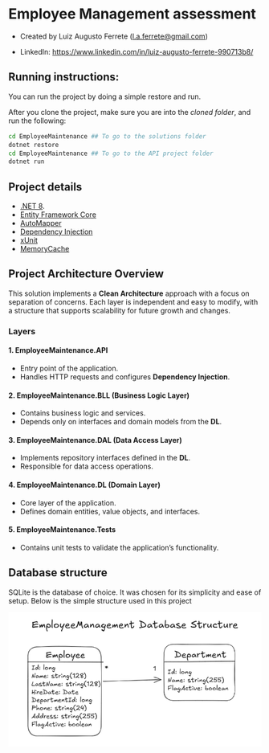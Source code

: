 # Employee Management assessment

- Created by Luiz Augusto Ferrete (l.a.ferrete@gmail.com)

- LinkedIn: https://www.linkedin.com/in/luiz-augusto-ferrete-990713b8/

## Running instructions:
You can run the project by doing a simple restore and run.

After you clone the project, make sure you are into the *cloned folder*, and run the following:

```bash
cd EmployeeMaintenance ## To go to the solutions folder
dotnet restore
cd EmployeeMaintenance ## To go to the API project folder
dotnet run
```

## Project details

   - [.NET 8](https://dotnet.microsoft.com/pt-br/download/dotnet/8.0).
   - [Entity Framework Core](https://learn.microsoft.com/en-us/ef/core/)
   - [AutoMapper](https://automapper.org/)
   - [Dependency Injection](https://learn.microsoft.com/en-us/dotnet/core/extensions/dependency-injection)
   - [xUnit](https://xunit.net/)
   - [MemoryCache](https://learn.microsoft.com/en-us/dotnet/api/microsoft.extensions.caching.memory.memorycache?view=net-9.0-pp)

## Project Architecture Overview

This solution implements a **Clean Architecture** approach with a focus on separation of concerns. Each layer is independent and easy to modify, with a structure that supports scalability for future growth and changes.

### Layers

#### 1. **EmployeeMaintenance.API**
   - Entry point of the application.
   - Handles HTTP requests and configures **Dependency Injection**.

#### 2. **EmployeeMaintenance.BLL (Business Logic Layer)**
   - Contains business logic and services.
   - Depends only on interfaces and domain models from the **DL**.

#### 3. **EmployeeMaintenance.DAL (Data Access Layer)**
   - Implements repository interfaces defined in the **DL**.
   - Responsible for data access operations.

#### 4. **EmployeeMaintenance.DL (Domain Layer)**
   - Core layer of the application.
   - Defines domain entities, value objects, and interfaces.

#### 5. **EmployeeMaintenance.Tests**
   - Contains unit tests to validate the application’s functionality.

## Database structure

SQLite is the database of choice. It was chosen for its simplicity and ease of setup. Below is the simple structure used in this project

![Employee Maintenance Screenshot](db-structure.png "Employee Maintenance App")

